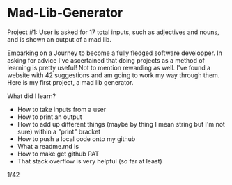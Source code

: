 # Mad-Lib-Generator
Project #1: User is asked for 17 total inputs, such as adjectives and nouns, and is shown an output of a mad lib.

Embarking on a Journey to become a fully fledged software developper. In asking for advice I've ascertained that doing projects as a method of learning
is pretty useful! Not to mention rewarding as well. I've found a website with 42 suggestions and am going to work my way through them. 
Here is my first project, a mad lib generator.

What did I learn? 
  - How to take inputs from a user
  - How to print an output
  - How to add up different things (maybe by thing I mean string but I'm not sure) within a "print" bracket
  - How to push a local code onto my github
  - What a readme.md is
  - How to make get github PAT
  - That stack overflow is very helpful (so far at least)

1/42 

